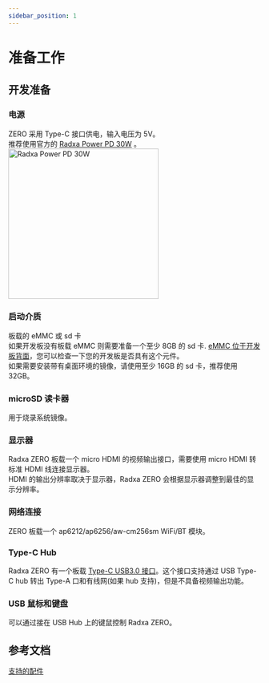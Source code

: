 ```yaml
---
sidebar_position: 1
---
```


# 准备工作

## 开发准备

<!-- 下面不需要的设备，可以删除 -->

### 电源

ZERO 采用 Type-C 接口供电，输入电压为 5V。  
推荐使用官方的 [Radxa Power PD 30W](../../accessories/pd-30w) 。<img src="/img/accessories/pd-30w.webp" alt="Radxa Power PD 30W" width="300" />

### 启动介质

板载的 eMMC 或 sd 卡  
如果开发板没有板载 eMMC 则需要准备一个至少 8GB 的 sd 卡. [eMMC 位于开发板背面](../../hardware-design/hardware-interface#接口总览)，您可以检查一下您的开发板是否具有这个元件。  
如果需要安装带有桌面环境的镜像，请使用至少 16GB 的 sd 卡，推荐使用 32GB。

### microSD 读卡器

用于烧录系统镜像。

### 显示器

Radxa ZERO 板载一个 micro HDMI 的视频输出接口，需要使用 micro HDMI 转标准 HDMI 线连接显示器。  
HDMI 的输出分辨率取决于显示器，Radxa ZERO 会根据显示器调整到最佳的显示分辨率。

### 网络连接

ZERO 板载一个 ap6212/ap6256/aw-cm256sm WiFi/BT 模块。

### Type-C Hub

Radxa ZERO 有一个板载 [Type-C USB3.0 接口](../../hardware-design/hardware-interface#接口总览)。这个接口支持通过 USB Type-C hub 转出 Type-A 口和有线网(如果 hub 支持)，但是不具备视频输出功能。

### USB 鼠标和键盘

可以通过接在 USB Hub 上的键鼠控制 Radxa ZERO。

## 参考文档

[支持的配件](../../accessories)
